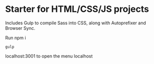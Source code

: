 # Starter for HTML/CSS/JS projects

Includes Gulp to compile Sass into CSS, along with Autoprefixer and Browser Sync.


Run
	npm i

	gulp

localhost:3001 to open the menu localhost
